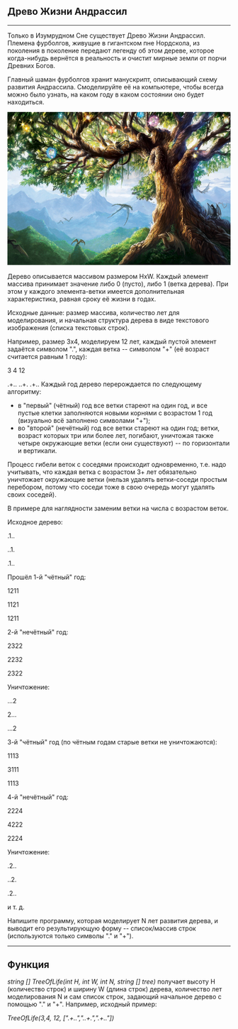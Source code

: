 
## Древо Жизни Андрассил
____
Только в Изумрудном Сне существует Древо Жизни Андрассил. Племена фурболгов, живущие в гигантском пне Нордскола, из поколения в поколение передают легенду об этом дереве, которое когда-нибудь вернётся в реальность и очистит мирные земли от порчи Древних Богов.

Главный шаман фурболгов хранит манускрипт, описывающий схему развития Андрассила. Смоделируйте её на компьютере, чтобы всегда можно было узнать, на каком году в каком состоянии оно будет находиться.

![tree](https://github.com/ittkirsan/lessons-survivor/blob/main/tree.jpg)

Дерево описывается массивом размером HxW. Каждый элемент массива принимает значение либо 0 (пусто), либо 1 (ветка дерева). При этом у каждого элемента-ветки имеется дополнительная характеристика, равная сроку её жизни в годах.

Исходные данные: размер массива, количество лет для моделирования, и начальная структура дерева в виде текстового изображения (списка текстовых строк).

Например, размер 3x4, моделируем 12 лет, каждый пустой элемент задаётся символом ".", каждая ветка -- символом "+" (её возраст считается равным 1 году):

3 4 12

.+..
..+.
.+..
Каждый год дерево перерождается по следующему алгоритму:
- в "первый" (чётный) год все ветки стареют на один год, и все пустые клетки заполняются новыми корнями с возрастом 1 год (визуально всё заполнено символами "+");
- во "второй" (нечётный) год все ветки стареют на один год; ветки, возраст которых три или более лет, погибают, уничтожая также четыре окружающие ветки (если они существуют) -- по горизонтали и вертикали.

Процесс гибели веток с соседями происходит одновременно, т.е. надо учитывать, что каждая ветка с возрастом 3+ лет обязательно уничтожает окружающие ветки (нельзя удалять ветки-соседи простым перебором, потому что соседи тоже в свою очередь могут удалять своих соседей).

В примере для наглядности заменим ветки на числа с возрастом веток.

Исходное дерево:

.1..

..1.

.1..

Прошёл 1-й "чётный" год:

1211

1121

1211  

2-й "нечётный" год:

2322

2232

2322

Уничтожение:

...2

2...

...2

3-й "чётный" год (по чётным годам старые ветки не уничтожаются):

1113

3111

1113

4-й "нечётный" год:

2224

4222

2224

Уничтожение:

.2..

..2.

.2..

и т. д.

Напишите программу, которая моделирует N лет развития дерева, и выводит его результирующую форму -- список/массив строк (используются только символы "." и "+").
____
## Функция

*string [] TreeOfLife(int H, int W, int N, string [] tree)*
получает высоту H (количество строк) и ширину W (длина строк) дерева, количество лет моделирования N и сам список строк, задающий начальное дерево с помощью "." и "+".
Например, исходный пример:

*TreeOfLife(3,4, 12, [".+..","..+.",".+.."])* 
